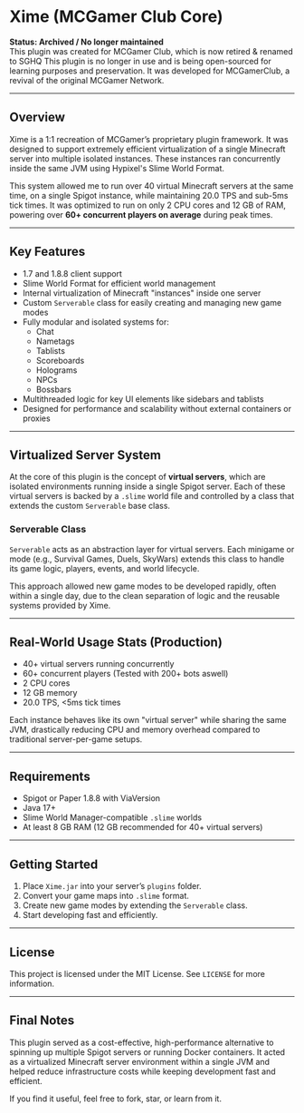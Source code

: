# Xime (MCGamer Club Core)

**Status: Archived / No longer maintained**  
This plugin was created for MCGamer Club, which is now retired & renamed to SGHQ
This plugin is no longer in use and is being open-sourced for learning purposes and preservation. It was developed for MCGamerClub, a revival of the original MCGamer Network.

---

## Overview

Xime is a 1:1 recreation of MCGamer’s proprietary plugin framework. It was designed to support extremely efficient virtualization of a single Minecraft server into multiple isolated instances. These instances ran concurrently inside the same JVM using Hypixel's Slime World Format.

This system allowed me to run over 40 virtual Minecraft servers at the same time, on a single Spigot instance, while maintaining 20.0 TPS and sub-5ms tick times. It was optimized to run on only 2 CPU cores and 12 GB of RAM, powering over **60+ concurrent players on average** during peak times.

---

## Key Features

- 1.7 and 1.8.8 client support
- Slime World Format for efficient world management
- Internal virtualization of Minecraft "instances" inside one server
- Custom `Serverable` class for easily creating and managing new game modes
- Fully modular and isolated systems for:
  - Chat
  - Nametags
  - Tablists
  - Scoreboards
  - Holograms
  - NPCs
  - Bossbars
- Multithreaded logic for key UI elements like sidebars and tablists
- Designed for performance and scalability without external containers or proxies

---

## Virtualized Server System

At the core of this plugin is the concept of **virtual servers**, which are isolated environments running inside a single Spigot server. Each of these virtual servers is backed by a `.slime` world file and controlled by a class that extends the custom `Serverable` base class.

### Serverable Class

`Serverable` acts as an abstraction layer for virtual servers. Each minigame or mode (e.g., Survival Games, Duels, SkyWars) extends this class to handle its game logic, players, events, and world lifecycle.

This approach allowed new game modes to be developed rapidly, often within a single day, due to the clean separation of logic and the reusable systems provided by Xime.

---

## Real-World Usage Stats (Production)

- 40+ virtual servers running concurrently  
- 60+ concurrent players (Tested with 200+ bots aswell)
- 2 CPU cores  
- 12 GB memory  
- 20.0 TPS, <5ms tick times

Each instance behaves like its own "virtual server" while sharing the same JVM, drastically reducing CPU and memory overhead compared to traditional server-per-game setups.

---

## Requirements

- Spigot or Paper 1.8.8 with ViaVersion
- Java 17+
- Slime World Manager-compatible `.slime` worlds
- At least 8 GB RAM (12 GB recommended for 40+ virtual servers)

---

## Getting Started

1. Place `Xime.jar` into your server’s `plugins` folder.
2. Convert your game maps into `.slime` format.
3. Create new game modes by extending the `Serverable` class.
45. Start developing fast and efficiently.

---

## License

This project is licensed under the MIT License. See `LICENSE` for more information.

---

## Final Notes

This plugin served as a cost-effective, high-performance alternative to spinning up multiple Spigot servers or running Docker containers. It acted as a virtualized Minecraft server environment within a single JVM and helped reduce infrastructure costs while keeping development fast and efficient.

If you find it useful, feel free to fork, star, or learn from it.


